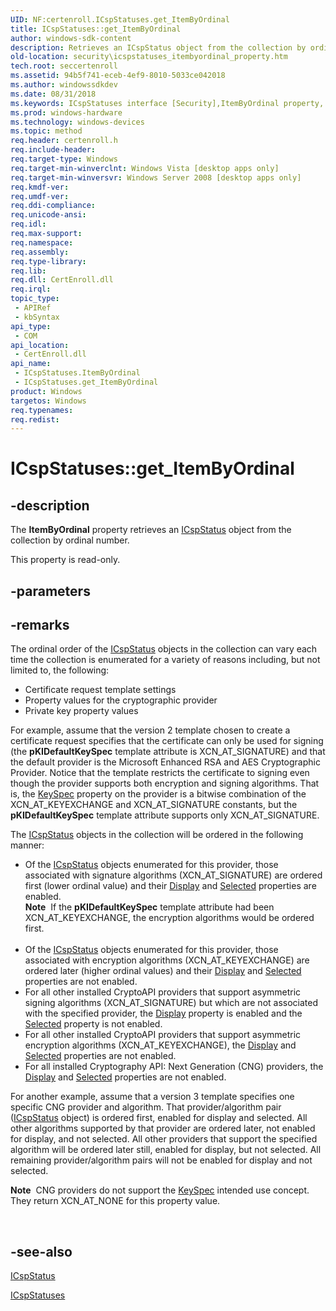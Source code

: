 ```yaml
---
UID: NF:certenroll.ICspStatuses.get_ItemByOrdinal
title: ICspStatuses::get_ItemByOrdinal
author: windows-sdk-content
description: Retrieves an ICspStatus object from the collection by ordinal number.
old-location: security\icspstatuses_itembyordinal_property.htm
tech.root: seccertenroll
ms.assetid: 94b5f741-eceb-4ef9-8010-5033ce042018
ms.author: windowssdkdev
ms.date: 08/31/2018
ms.keywords: ICspStatuses interface [Security],ItemByOrdinal property, ICspStatuses.ItemByOrdinal, ICspStatuses.get_ItemByOrdinal, ICspStatuses::ItemByOrdinal, ICspStatuses::get_ItemByOrdinal, ItemByOrdinal property [Security], ItemByOrdinal property [Security],ICspStatuses interface, certenroll/ICspStatuses::ItemByOrdinal, certenroll/ICspStatuses::get_ItemByOrdinal, get_ItemByOrdinal, security.icspstatuses_itembyordinal_property
ms.prod: windows-hardware
ms.technology: windows-devices
ms.topic: method
req.header: certenroll.h
req.include-header: 
req.target-type: Windows
req.target-min-winverclnt: Windows Vista [desktop apps only]
req.target-min-winversvr: Windows Server 2008 [desktop apps only]
req.kmdf-ver: 
req.umdf-ver: 
req.ddi-compliance: 
req.unicode-ansi: 
req.idl: 
req.max-support: 
req.namespace: 
req.assembly: 
req.type-library: 
req.lib: 
req.dll: CertEnroll.dll
req.irql: 
topic_type:
 - APIRef
 - kbSyntax
api_type:
 - COM
api_location:
 - CertEnroll.dll
api_name:
 - ICspStatuses.ItemByOrdinal
 - ICspStatuses.get_ItemByOrdinal
product: Windows
targetos: Windows
req.typenames: 
req.redist: 
---
```


# ICspStatuses::get_ItemByOrdinal


## -description


The <b>ItemByOrdinal</b> property retrieves an <a href="https://msdn.microsoft.com/en-us/library/Aa376760(v=VS.85).aspx">ICspStatus</a> object from the collection by ordinal number.

This property is read-only.


## -parameters


## -remarks



The ordinal order of the <a href="https://msdn.microsoft.com/en-us/library/Aa376760(v=VS.85).aspx">ICspStatus</a> objects in the collection can vary each time the collection is enumerated for a variety of reasons including, but not limited to, the following:<ul>
<li>Certificate request template settings</li>
<li>Property values for the cryptographic provider</li>
<li>Private key property values</li>
</ul>


For example, assume that the version 2 template chosen to create a certificate request specifies that the certificate can only be used for signing (the <b>pKIDefaultKeySpec</b> template attribute is XCN_AT_SIGNATURE) and that the default provider is the Microsoft Enhanced RSA and AES Cryptographic Provider. Notice that the template restricts the certificate to signing even though the provider supports both encryption and signing algorithms. That is, the <a href="https://msdn.microsoft.com/en-us/library/Aa376751(v=VS.85).aspx">KeySpec</a> property on the provider is a bitwise combination of the XCN_AT_KEYEXCHANGE and XCN_AT_SIGNATURE constants, but the <b>pKIDefaultKeySpec</b> template attribute supports only XCN_AT_SIGNATURE.

The <a href="https://msdn.microsoft.com/en-us/library/Aa376760(v=VS.85).aspx">ICspStatus</a> objects in the collection will be ordered in the following manner:<ul>
<li>Of the <a href="https://msdn.microsoft.com/en-us/library/Aa376760(v=VS.85).aspx">ICspStatus</a> objects enumerated for this provider, those associated with signature algorithms (XCN_AT_SIGNATURE) are ordered first (lower ordinal value) and their <a href="https://msdn.microsoft.com/en-us/library/Aa377826(v=VS.85).aspx">Display</a> and <a href="https://msdn.microsoft.com/en-us/library/Aa377841(v=VS.85).aspx">Selected</a> properties are enabled. <div class="alert"><b>Note</b>  If the  <b>pKIDefaultKeySpec</b> template attribute had been XCN_AT_KEYEXCHANGE, the encryption algorithms would be ordered first.</div>
<div> </div>
</li>
<li>Of the <a href="https://msdn.microsoft.com/en-us/library/Aa376760(v=VS.85).aspx">ICspStatus</a> objects enumerated for this provider, those associated with encryption algorithms (XCN_AT_KEYEXCHANGE) are ordered later (higher ordinal values) and their <a href="https://msdn.microsoft.com/en-us/library/Aa377826(v=VS.85).aspx">Display</a> and <a href="https://msdn.microsoft.com/en-us/library/Aa377841(v=VS.85).aspx">Selected</a> properties are not enabled.</li>
<li>For all other installed CryptoAPI providers that support asymmetric signing algorithms (XCN_AT_SIGNATURE) but which are not associated with the specified provider, the <a href="https://msdn.microsoft.com/en-us/library/Aa377826(v=VS.85).aspx">Display</a> property is enabled and the <a href="https://msdn.microsoft.com/en-us/library/Aa377841(v=VS.85).aspx">Selected</a> property is not enabled.</li>
<li>For all other installed CryptoAPI providers that support asymmetric encryption algorithms (XCN_AT_KEYEXCHANGE), the <a href="https://msdn.microsoft.com/en-us/library/Aa377826(v=VS.85).aspx">Display</a> and <a href="https://msdn.microsoft.com/en-us/library/Aa377841(v=VS.85).aspx">Selected</a> properties are not enabled.</li>
<li>For all installed Cryptography API: Next Generation (CNG) providers, the <a href="https://msdn.microsoft.com/en-us/library/Aa377826(v=VS.85).aspx">Display</a> and <a href="https://msdn.microsoft.com/en-us/library/Aa377841(v=VS.85).aspx">Selected</a> properties are not enabled.</li>
</ul>


For another example, assume that a version 3 template specifies one specific CNG provider and  algorithm. That provider/algorithm pair (<a href="https://msdn.microsoft.com/en-us/library/Aa376760(v=VS.85).aspx">ICspStatus</a> object) is ordered first, enabled for display and selected. All other algorithms supported by that provider are ordered later, not enabled for display, and not selected. All other providers that support the specified algorithm will be ordered later still, enabled for display, but not selected. All remaining provider/algorithm pairs will not be enabled for display and not selected.<div class="alert"><b>Note</b>  CNG providers do not support the <a href="https://msdn.microsoft.com/en-us/library/Aa376751(v=VS.85).aspx">KeySpec</a> intended use concept. They return XCN_AT_NONE for this property value.</div>
<div> </div>





## -see-also




<a href="https://msdn.microsoft.com/en-us/library/Aa376760(v=VS.85).aspx">ICspStatus</a>



<a href="https://msdn.microsoft.com/en-us/library/Aa376761(v=VS.85).aspx">ICspStatuses</a>
 

 

